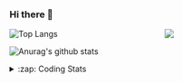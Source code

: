 ### Hi there 👋

<!--
**tao8687/tao8687** is a ✨ _special_ ✨ repository because its `README.md` (this file) appears on your GitHub profile.

Here are some ideas to get you started:

- 🔭 I’m currently working on ...
- 🌱 I’m currently learning ...
- 👯 I’m looking to collaborate on ...
- 🤔 I’m looking for help with ...
- 💬 Ask me about ...
- 📫 How to reach me: ...
- 😄 Pronouns: ...
- ⚡ Fun fact: ...
-->

<img align='right' src="https://media.giphy.com/media/M9gbBd9nbDrOTu1Mqx/giphy.gif" width="230">

![Top Langs](https://github-readme-stats.vercel.app/api/top-langs/?username=tao8687&layout=compact&title_color=23238E&text_color=A67D3D)

![Anurag's github stats](https://github-readme-stats.vercel.app/api?username=tao8687&show_icons=true&&text_color=A67D3D&title_color=23238E&show_icons=false&count_private=true&hide=stars)

<details>
  <summary>:zap: Coding Stats</summary>
  <b>
<!--START_SECTION:waka-->
![Profile Views](http://img.shields.io/badge/Profile%20Views-1-blue)

**🐱 My Github Data** 

> 🏆 66 Contributions in the Year 2021
 > 
> 📦 880.7 kB Used in Github's Storage 
 > 
> 🚫 Not Opted to Hire
 > 
> 📜 41 Public Repositories 
 > 
> 🔑 20 Private Repositories  
 > 
**I'm an Early 🐤** 

```text
🌞 Morning    105 commits    ██████████░░░░░░░░░░░░░░░   40.7% 
🌆 Daytime    73 commits     ███████░░░░░░░░░░░░░░░░░░   28.29% 
🌃 Evening    69 commits     ██████░░░░░░░░░░░░░░░░░░░   26.74% 
🌙 Night      11 commits     █░░░░░░░░░░░░░░░░░░░░░░░░   4.26%

```
📅 **I'm Most Productive on Wednesday** 

```text
Monday       38 commits     ███░░░░░░░░░░░░░░░░░░░░░░   14.73% 
Tuesday      29 commits     ██░░░░░░░░░░░░░░░░░░░░░░░   11.24% 
Wednesday    50 commits     ████░░░░░░░░░░░░░░░░░░░░░   19.38% 
Thursday     38 commits     ███░░░░░░░░░░░░░░░░░░░░░░   14.73% 
Friday       48 commits     ████░░░░░░░░░░░░░░░░░░░░░   18.6% 
Saturday     29 commits     ██░░░░░░░░░░░░░░░░░░░░░░░   11.24% 
Sunday       26 commits     ██░░░░░░░░░░░░░░░░░░░░░░░   10.08%

```


📊 **This Week I Spent My Time On** 

```text
⌚︎ Time Zone: Asia/Shanghai

💬 Programming Languages: 
C                        2 hrs 42 mins       ███████████░░░░░░░░░░░░░░   44.35% 
Cuda                     1 hr 26 mins        ██████░░░░░░░░░░░░░░░░░░░   23.71% 
C++                      50 mins             ███░░░░░░░░░░░░░░░░░░░░░░   13.73% 
Makefile                 46 mins             ███░░░░░░░░░░░░░░░░░░░░░░   12.67% 
JSON                     17 mins             █░░░░░░░░░░░░░░░░░░░░░░░░   4.84%

🔥 Editors: 
VS Code                  6 hrs 5 mins        █████████████████████████   100.0%

🐱‍💻 Projects: 
CUDAC                    4 hrs 25 mins       ██████████████████░░░░░░░   72.65% 
eclipse-workspace        1 hr 37 mins        ██████░░░░░░░░░░░░░░░░░░░   26.65% 
faster-rcnn-pytorch      2 mins              ░░░░░░░░░░░░░░░░░░░░░░░░░   0.7%

💻 Operating System: 
Linux                    6 hrs 5 mins        █████████████████████████   100.0%

```

**I Mostly Code in C++** 

```text
C++                      9 repos             █████████░░░░░░░░░░░░░░░░   37.5% 
C                        6 repos             ██████░░░░░░░░░░░░░░░░░░░   25.0% 
Python                   4 repos             ████░░░░░░░░░░░░░░░░░░░░░   16.67% 
Shell                    2 repos             ██░░░░░░░░░░░░░░░░░░░░░░░   8.33% 
Makefile                 1 repo              █░░░░░░░░░░░░░░░░░░░░░░░░   4.17%

```


**Timeline**

![Chart not found](https://raw.githubusercontent.com/tao8687/tao8687/master/charts/bar_graph.png) 


<!--END_SECTION:waka-->
</details>
